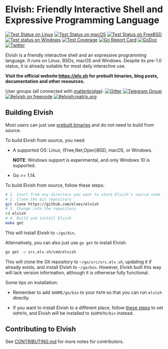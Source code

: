 # Elvish: Friendly Interactive Shell and Expressive Programming Language

[![Test Status on Linux](https://img.shields.io/cirrus/github/elves/elvish?logo=Cirrus%20CI&label=linux&task=Test%20on%20Linux)](https://cirrus-ci.com/github/elves/elvish/master)
[![Test Status on macOS](https://img.shields.io/cirrus/github/elves/elvish?logo=Cirrus%20CI&label=macos&task=Test%20on%20macOS)](https://cirrus-ci.com/github/elves/elvish/master)
[![Test Status on FreeBSD](https://img.shields.io/cirrus/github/elves/elvish?logo=Cirrus%20CI&label=freebsd&task=Test%20on%20FreeBSD)](https://cirrus-ci.com/github/elves/elvish/master)
[![Test status on Windows](https://img.shields.io/appveyor/ci/xiaq/elvish.svg?logo=AppVeyor&label=windows)](https://ci.appveyor.com/project/xiaq/elvish)
[![Test Coverage](https://img.shields.io/codecov/c/github/elves/elvish.svg?logo=Codecov&label=coverage)](https://codecov.io/gh/elves/elvish)
[![Go Report Card](https://goreportcard.com/badge/github.com/elves/elvish)](https://goreportcard.com/report/src.elv.sh)
[![GoDoc](https://img.shields.io/badge/godoc-api-blue.svg)](https://godoc.elv.sh)
[![Twitter](https://img.shields.io/twitter/url/http/shields.io.svg?style=social)](https://twitter.com/ElvishShell)

Elvish is a friendly interactive shell and an expressive programming language.
It runs on Linux, BSDs, macOS and Windows. Despite its pre-1.0 status, it is
already suitable for most daily interactive use.

**Visit the official website https://elv.sh for prebuilt binaries, blog posts,
documentation and other resources.**

User groups (all connected with
[matterbridge](https://github.com/42wim/matterbridge/)):
[![Gitter](https://img.shields.io/badge/gitter-elves/elvish-blue.svg?logo=gitter-white)](https://gitter.im/elves/elvish)
[![Telegram Group](https://img.shields.io/badge/telegram-@elvish-blue.svg)](https://telegram.me/elvish)
[![#elvish on freenode](https://img.shields.io/badge/freenode-%23elvish-blue.svg)](https://webchat.freenode.net/?channels=elvish)
[![#elvish:matrix.org](https://img.shields.io/badge/matrix-%23elvish:matrix.org-blue.svg)](https://matrix.to/#/#elvish:matrix.org)

## Building Elvish

Most users can just use [prebuilt binaries](https://elv.sh/get/) and do not need
to build from source.

To build Elvish from source, you need

-   A supported OS: Linux, {Free,Net,Open}BSD, macOS, or Windows.

    **NOTE**: Windows support is experimental, and only Windows 10 is supported.

-   Go >= 1.14.

To build Elvish from source, follow these steps:

```sh
# 1. Start from any directory you want to store Elvish's source code
# 2. Clone the Git repository
git clone https://github.com/elves/elvish
# 3. Change into the repository
cd elvish
# 4. Build and install Elvish
make get
```

This will install Elvish to `~/go/bin`.

Alternatively, you can also just use `go get` to install Elvish:

```sh
go get -u src.elv.sh/cmd/elvish
```

This will clone the Git repository to `~/go/src/src.elv.sh`, updating it if
already exists, and install Elvish to `~/go/bin`. However, Elvish built this way
will lack version information, although it is otherwise fully functional.

Some tips on installation:

-   Remember to add `$HOME/go/bin` to your `PATH` so that you can run `elvish`
    directly.

-   If you want to install Elvish to a different place, follow
    [these steps](https://github.com/golang/go/wiki/SettingGOPATH) to set
    `GOPATH`, and Elvish will be installed to `$GOPATH/bin` instead.

## Contributing to Elvish

See [CONTRIBUTING.md](CONTRIBUTING.md) for more notes for contributors.
